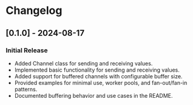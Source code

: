 # Changelog

## [0.1.0] - 2024-08-17

### Initial Release

- Added Channel class for sending and receiving values.
- Implemented basic functionality for sending and receiving values.
- Added support for buffered channels with configurable buffer size.
- Provided examples for minimal use, worker pools, and fan-out/fan-in patterns.
- Documented buffering behavior and use cases in the README.
